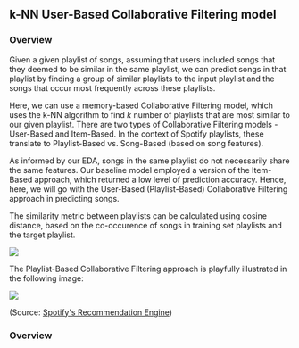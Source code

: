 ## k-NN User-Based Collaborative Filtering model

### Overview

Given a given playlist of songs, assuming that users included songs that they deemed to be similar in the same playlist, we can predict songs in that playlist by finding a group of similar playlists to the input playlist and the songs that occur most frequently across these playlists.

Here, we can use a memory-based Collaborative Filtering model, which uses the k-NN algorithm to find $k$ number of playlists that are most similar to our given playlist. There are two types of Collaborative Filtering models - User-Based and Item-Based. In the context of Spotify playlists, these translate to Playlist-Based vs. Song-Based (based on song features).

As informed by our EDA, songs in the same playlist do not necessarily share the same features. Our baseline model employed a version of the Item-Based approach, which returned a low level of prediction accuracy. Hence, here, we will go with the User-Based (Playlist-Based) Collaborative Filtering approach in predicting songs.

The similarity metric between playlists can be calculated using cosine distance, based on the co-occurence of songs in training set playlists and the target playlist.

![](https://miro.medium.com/max/426/1*FjjcEChVVgb8fvUCVUL2mQ.png)

The Playlist-Based Collaborative Filtering approach is playfully illustrated in the following image: 

![](https://miro.medium.com/max/600/0*naixmLXwQl6lmdpt)

(Source: [Spotify's Recommendation Engine](https://medium.com/datadriveninvestor/behind-spotify-recommendation-engine-a9b5a27a935))

### Overview
